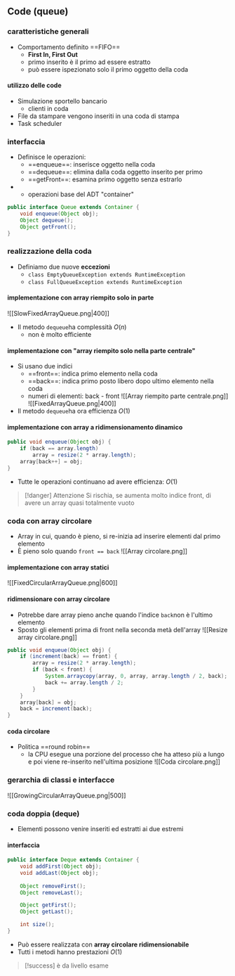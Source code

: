 ## Code (queue)
### caratteristiche generali
- Comportamento definito ==FIFO==
	- **First In, First Out**
	- primo inserito è il primo ad essere estratto
	- può essere ispezionato solo il primo oggetto della coda
#### utilizzo delle code
- Simulazione sportello bancario
	- clienti in coda
- File da stampare vengono inseriti in una coda di stampa
- Task scheduler
### interfaccia
- Definisce le operazioni:
	- ==enqueue==: inserisce oggetto nella coda
	- ==dequeue==: elimina dalla coda oggetto inserito per primo
	- ==getFront==:  esamina primo oggetto senza estrarlo
- + operazioni base del ADT "container"
```java
public interface Queue extends Container {
	void enqueue(Object obj);
	Object dequeue();
	Object getFront();
}
```
### realizzazione della coda
- Definiamo due nuove **eccezioni**
	- ```class EmptyQueueException extends RuntimeException```
	- ```class FullQueueException extends RuntimeException```
#### implementazione con array riempito solo in parte
![[SlowFixedArrayQueue.png|400]]
- Il metodo ```dequeue```ha complessità $O(n)$
	- non è molto efficiente
#### implementazione con "array riempito solo nella parte centrale"
- Si usano due indici
	- ==front==: indica primo elemento nella coda
	- ==back==: indica primo posto libero dopo ultimo elemento nella coda
	- numeri di elementi: back - front
![[Array riempito parte centrale.png]]
![[FixedArrayQueue.png|400]]
- Il metodo ```dequeue```ha ora efficienza $O(1)$

#### implementazione con array a ridimensionamento dinamico
```java
public void enqueue(Object obj) {
	if (back == array.length)
		array = resize(2 * array.length);
	array[back++] = obj;
}
```
- Tutte le operazioni continuano ad avere efficienza: $O(1)$
>[!danger] Attenzione
>Si rischia, se aumenta molto indice front, di avere un array quasi totalmente vuoto

### coda con array circolare
- Array in cui, quando è pieno, si re-inizia ad inserire elementi dal primo elemento
- È pieno solo quando ```front == back```
![[Array circolare.png]]
#### implementazione con array statici
![[FixedCircularArrayQueue.png|600]]

#### ridimensionare con array circolare
- Potrebbe dare array pieno anche quando l'indice ```back```non è l'ultimo elemento
- Sposto gli elementi prima di front nella seconda metà dell'array
![[Resize array circolare.png]]
```java
public void enqueue(Object obj) {
	if (increment(back) == front) {
		array = resize(2 * array.length);
		if (back < front) {
			System.arraycopy(array, 0, array, array.length / 2, back);
			back += array.length / 2;
		}
	}
	array[back] = obj;
	back = increment(back);
}
```

#### coda circolare
- Politica ==round robin==
	- la CPU esegue una porzione del processo che ha atteso più a lungo e poi viene re-inserito nell'ultima posizione
![[Coda circolare.png]]

### gerarchia di classi e interfacce
![[GrowingCircularArrayQueue.png|500]]

### coda doppia (deque)
- Elementi possono venire inseriti ed estratti ai due estremi
#### interfaccia
```java
public interface Deque extends Container { 
	void addFirst(Object obj);
	void addLast(Object obj);
	
	Object removeFirst();
	Object removeLast();

	Object getFirst();
	Object getLast();

	int size();
}
```
- Può essere realizzata con **array circolare ridimensionabile**
- Tutti i metodi hanno prestazioni $O(1)$

>[!success] è da livello esame


